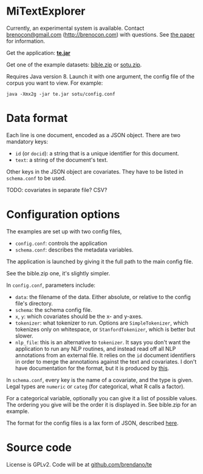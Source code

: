 MiTextExplorer
==============

Currently, an experimental system is available. Contact brenocon@gmail.com (http://brenocon.com) with questions.  See [the paper](http://brenocon.com/oconnor.mitextexplorer.illvi2014.pdf) for information.

Get the application: <b><a href=te.jar>te.jar</a></b>

Get one of the example datasets: <a href=bible.zip>bible.zip</a> or <a href=sotu.zip>sotu.zip</a>.

Requires Java version 8.  Launch it with one argument, the config file of the corpus you want to view.  For example:

    java -Xmx2g -jar te.jar sotu/config.conf

Data format
===========

Each line is one document, encoded as a JSON object.
There are two mandatory keys:

 * `id` (or `docid`): a string that is a unique identifier for this document.
 * `text`: a string of the document's text.

Other keys in the JSON object are covariates.
They have to be listed in `schema.conf` to be used.

TODO: covariates in separate file? CSV?

Configuration options
=====================

The examples are set up with two config files,

  * `config.conf`: controls the application
  * `schema.conf`: describes the metadata variables.

The application is launched by giving it the full path to the main config file.

See the bible.zip one, it's slightly simpler.

In `config.conf`, parameters include:

  * `data`: the filename of the data. Either absolute, or relative to the config file's directory.
  * `schema`: the schema config file.
  * `x`, `y`: which covariates should be the x- and y-axes.
  * `tokenizer`: what tokenizer to run. Options are `SimpleTokenizer`, which tokenizes only on whitespace, or `StanfordTokenizer`, which is better but slower.
  * `nlp_file`: this is an alternative to `tokenizer`. It says you don't want the application to run any NLP routines, and instead read off all NLP annotations from an external file. It relies on the `id` document identifiers in order to merge the annotations against the text and covariates.  I don't have documentation for the format, but it is produced by [this](https://github.com/brendano/myutil/blob/master/src/corenlp/Parse.java).

In `schema.conf`, every key is the name of a covariate, and the type is given.  Legal types are `numeric` or `categ` (for categorical, what R calls a factor).

For a categorical variable, optionally you can give it a list of possible values.  The ordering you give will be the order it is displayed in.  See bible.zip for an example.

The format for the config files is a lax form of JSON, described [here](https://github.com/typesafehub/config/blob/master/HOCON.md).

Source code
===========

License is GPLv2.  Code will be at [github.com/brendano/te](github.com/brendano/te)
